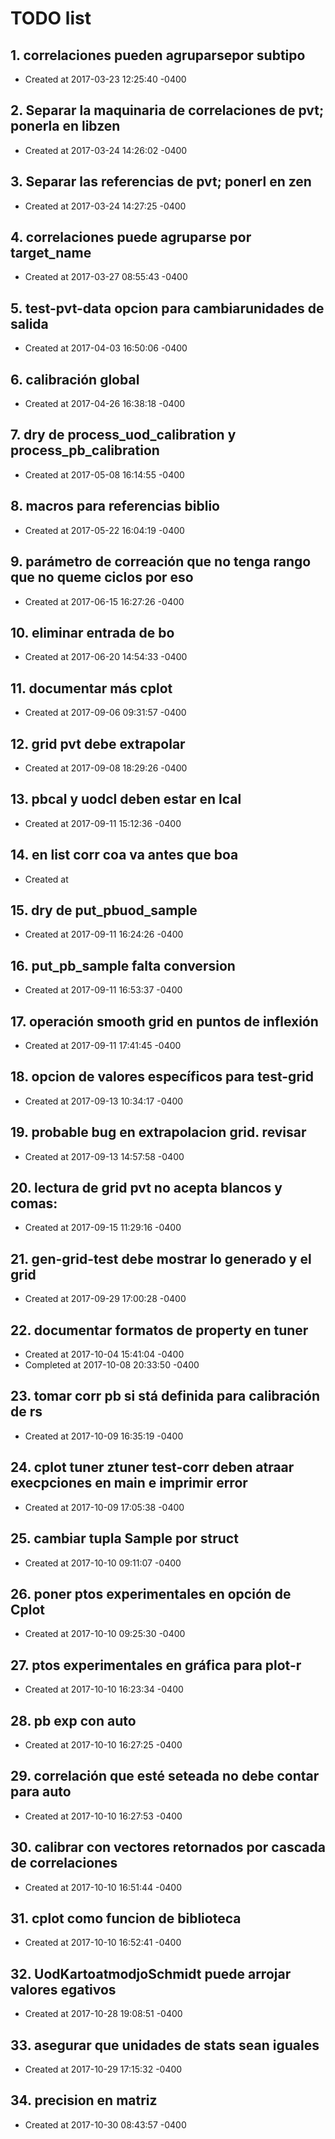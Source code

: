 # TODO list
## 1. correlaciones pueden agruparsepor subtipo
- Created at   2017-03-23 12:25:40 -0400

## 2. Separar la maquinaria de correlaciones de pvt; ponerla en libzen
- Created at   2017-03-24 14:26:02 -0400

## 3. Separar las referencias de pvt; ponerl en zen
- Created at   2017-03-24 14:27:25 -0400

## 4. correlaciones puede agruparse por target_name
- Created at   2017-03-27 08:55:43 -0400

## 5. test-pvt-data opcion para cambiarunidades de salida
- Created at   2017-04-03 16:50:06 -0400

## 6. calibración global
- Created at   2017-04-26 16:38:18 -0400

## 7. dry de process_uod_calibration y process_pb_calibration
- Created at   2017-05-08 16:14:55 -0400

## 8. macros para referencias biblio
- Created at   2017-05-22 16:04:19 -0400

## 9. parámetro de correación que no tenga rango que no queme ciclos por eso
- Created at   2017-06-15 16:27:26 -0400

## 10. eliminar entrada de bo
- Created at   2017-06-20 14:54:33 -0400

## 11. documentar más cplot
- Created at   2017-09-06 09:31:57 -0400

## 12. grid pvt debe extrapolar
- Created at   2017-09-08 18:29:26 -0400

## 13. pbcal y uodcl deben estar en lcal
- Created at   2017-09-11 15:12:36 -0400

## 14. en list corr coa va antes que boa
- Created at   

## 15. dry de put_pbuod_sample
- Created at   2017-09-11 16:24:26 -0400

## 16. put_pb_sample falta conversion
- Created at   2017-09-11 16:53:37 -0400

## 17. operación smooth grid en puntos de inflexión
- Created at   2017-09-11 17:41:45 -0400

## 18. opcion de valores específicos para test-grid
- Created at   2017-09-13 10:34:17 -0400

## 19. probable bug en extrapolacion grid. revisar
- Created at   2017-09-13 14:57:58 -0400

## 20. lectura de grid pvt no acepta blancos y comas:
- Created at   2017-09-15 11:29:16 -0400

## 21. gen-grid-test debe mostrar lo generado y el grid
- Created at   2017-09-29 17:00:28 -0400

## 22. documentar formatos de property en tuner
- Created at   2017-10-04 15:41:04 -0400
- Completed at 2017-10-08 20:33:50 -0400

## 23. tomar corr pb si stá definida para calibración de rs
- Created at   2017-10-09 16:35:19 -0400

## 24. cplot tuner ztuner test-corr deben atraar execpciones en main  e imprimir error
- Created at   2017-10-09 17:05:38 -0400

## 25. cambiar tupla Sample por struct
- Created at   2017-10-10 09:11:07 -0400

## 26. poner ptos experimentales en opción de Cplot
- Created at   2017-10-10 09:25:30 -0400

## 27. ptos experimentales en gráfica para plot-r
- Created at   2017-10-10 16:23:34 -0400

## 28. pb exp con auto
- Created at   2017-10-10 16:27:25 -0400

## 29. correlación que esté seteada no debe contar para auto
- Created at   2017-10-10 16:27:53 -0400

## 30. calibrar con vectores retornados por cascada de correlaciones
- Created at   2017-10-10 16:51:44 -0400

## 31. cplot como funcion de biblioteca
- Created at   2017-10-10 16:52:41 -0400

## 32. UodKartoatmodjoSchmidt puede arrojar valores egativos
- Created at   2017-10-28 19:08:51 -0400

## 33. asegurar que unidades de stats sean iguales
- Created at   2017-10-29 17:15:32 -0400

## 34. precision en matriz
- Created at   2017-10-30 08:43:57 -0400

